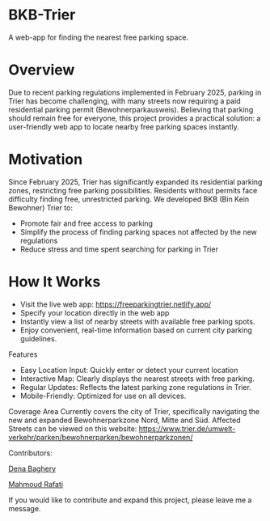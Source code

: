 # BKB-Trier
A web-app for finding the nearest free parking space.

# Overview
Due to recent parking regulations implemented in February 2025, parking in Trier has become challenging, with many streets now requiring a paid residential parking permit (Bewohnerparkausweis). 
Believing that parking should remain free for everyone, this project provides a practical solution: a user-friendly web app to locate nearby free parking spaces instantly.

# Motivation
Since February 2025, Trier has significantly expanded its residential parking zones, restricting free parking possibilities. Residents without permits face difficulty finding free, unrestricted parking. We developed BKB (Bin Kein Bewohner) Trier to:

- Promote fair and free access to parking
- Simplify the process of finding parking spaces not affected by the new regulations
- Reduce stress and time spent searching for parking in Trier

# How It Works
- Visit the live web app: https://freeparkingtrier.netlify.app/
- Specify your location directly in the web app
- Instantly view a list of nearby streets with available free parking spots.
- Enjoy convenient, real-time information based on current city parking guidelines.

Features
- Easy Location Input: Quickly enter or detect your current location
- Interactive Map: Clearly displays the nearest streets with free parking.
- Regular Updates: Reflects the latest parking zone regulations in Trier.
- Mobile-Friendly: Optimized for use on all devices.

Coverage Area
Currently covers the city of Trier, specifically navigating the new and expanded Bewohnerparkzone Nord, Mitte and Süd. 
Affected Streets can be viewed on this website:
https://www.trier.de/umwelt-verkehr/parken/bewohnerparken/bewohnerparkzonen/

Contributors:

[Dena Baghery](https://github.com/DenaBaghery)

[Mahmoud Rafati](https://github.com/mahmoudrafati)

If you would like to contribute and expand this project, please leave me a message. 
